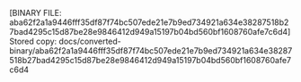 [BINARY FILE: aba62f2a1a9446fff35df87f74bc507ede21e7b9ed734921a634e38287518b27bad4295c15d87be28e9846412d949a15197b04bd560bf1608760afe7c6d4]
Stored copy: docs/converted-binary/aba62f2a1a9446fff35df87f74bc507ede21e7b9ed734921a634e38287518b27bad4295c15d87be28e9846412d949a15197b04bd560bf1608760afe7c6d4
